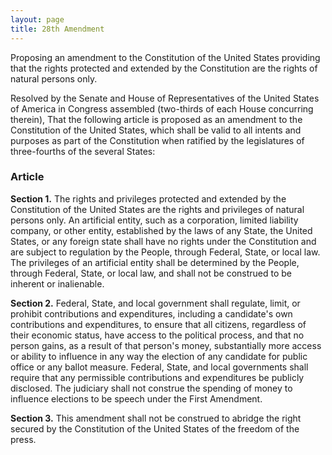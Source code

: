 ```yaml
---
layout: page
title: 28th Amendment
---
```


Proposing an amendment to the Constitution of the United States providing that the rights protected and extended by the Constitution are the rights of natural persons only.

Resolved by the Senate and House of Representatives of the United States of America in Congress assembled   (two-thirds of each House concurring therein), That the following article is proposed as an amendment to the Constitution of the United States, which shall be valid to all intents and purposes as part of the Constitution when ratified by the legislatures of three-fourths of the several States:

### Article

**Section 1.** The rights and privileges protected and extended by the Constitution of the United States are the rights and privileges of natural persons only. An artificial entity, such as a corporation, limited liability company, or other entity, established by the laws of any State, the United States, or any foreign state shall have no rights under the Constitution and are subject to regulation by the People, through Federal, State, or local law. The privileges of an artificial entity shall be determined by the People, through Federal, State, or local law, and shall not be construed to be inherent or inalienable.

**Section 2.** Federal, State, and local government shall regulate, limit, or prohibit contributions and expenditures, including a candidate's own contributions and expenditures, to ensure that all citizens, regardless of their economic status, have access to the political process, and that no person gains, as a result of that person's money, substantially more access or ability to influence in any way the election of any candidate for public office or any ballot measure. Federal, State, and local governments shall require that any permissible contributions and expenditures be publicly disclosed. The judiciary shall not construe the spending of money to influence elections to be speech under the First Amendment.

**Section 3.** This amendment shall not be construed to abridge the right secured by the Constitution of the United States of the freedom of the press.
